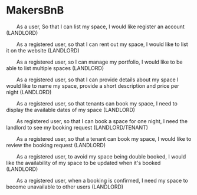 # MakersBnB


  As a user, So that I can list my space, I would like register an account (LANDLORD)

  As a registered user, so that I can rent out my space, I would like to list it on the website (LANDLORD)

  As a registered user, so I can manage my portfolio, I would like to be able to list multiple spaces (LANDLORD)

  As a registered user, so that I can provide details about my space I would like to name my space, provide a short description and price per night (LANDLORD)

  As a registered user, so that tenants can book my space, I need to display the available dates of my space (LANDLORD)

  As registered user, so that I can book a space for one night, I need the landlord to see my booking request (LANDLORD/TENANT)

  As a registered user, so that a tenant can book my space, I would like to review the booking request (LANDLORD)

  As a registered user, to avoid my space being double booked, I would like the availability of my space to be updated when it's booked (LANDLORD)

  As a registered user, when a booking is confirmed, I need my space to become unavailable to other users (LANDLORD)
